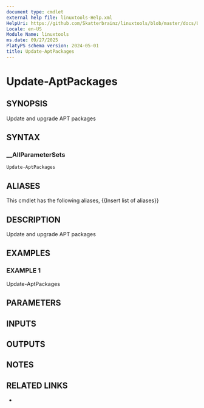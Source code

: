```yaml
---
document type: cmdlet
external help file: linuxtools-Help.xml
HelpUri: https://github.com/Skatterbrainz/linuxtools/blob/master/docs/Update-AptPackages.md
Locale: en-US
Module Name: linuxtools
ms.date: 09/27/2025
PlatyPS schema version: 2024-05-01
title: Update-AptPackages
---
```


# Update-AptPackages

## SYNOPSIS

Update and upgrade APT packages

## SYNTAX

### __AllParameterSets

```
Update-AptPackages
```

## ALIASES

This cmdlet has the following aliases,
  {{Insert list of aliases}}

## DESCRIPTION

Update and upgrade APT packages

## EXAMPLES

### EXAMPLE 1

Update-AptPackages

## PARAMETERS

## INPUTS

## OUTPUTS

## NOTES

## RELATED LINKS

- [](https://github.com/Skatterbrainz/linuxtools/blob/master/docs/Update-AptPackages.md)
